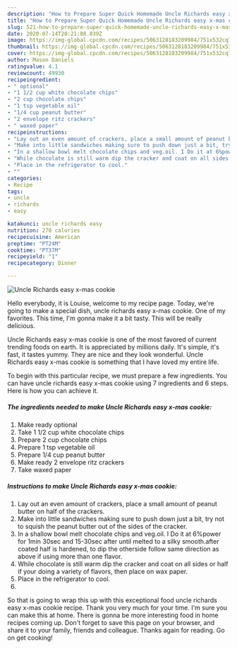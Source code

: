 ```yaml
---
description: "How to Prepare Super Quick Homemade Uncle Richards easy x-mas cookie"
title: "How to Prepare Super Quick Homemade Uncle Richards easy x-mas cookie"
slug: 521-how-to-prepare-super-quick-homemade-uncle-richards-easy-x-mas-cookie
date: 2020-07-14T20:21:08.039Z
image: https://img-global.cpcdn.com/recipes/5063128183209984/751x532cq70/uncle-richards-easy-x-mas-cookie-recipe-main-photo.jpg
thumbnail: https://img-global.cpcdn.com/recipes/5063128183209984/751x532cq70/uncle-richards-easy-x-mas-cookie-recipe-main-photo.jpg
cover: https://img-global.cpcdn.com/recipes/5063128183209984/751x532cq70/uncle-richards-easy-x-mas-cookie-recipe-main-photo.jpg
author: Mason Daniels
ratingvalue: 4.1
reviewcount: 49930
recipeingredient:
- " optional"
- "1 1/2 cup white chocolate chips"
- "2 cup chocolate chips"
- "1 tsp vegetable oil"
- "1/4 cup peanut butter"
- "2 envelope ritz crackers"
- " waxed paper"
recipeinstructions:
- "Lay out an even amount of crackers, place a small amount of peanut butter on half of the crackers."
- "Make into little sandwiches making sure to push down just a bit, try not to squish the peanut butter out of the sides of the cracker."
- "In a shallow bowl melt chocolate chips and veg.oil. I Do it at 6%power for 1min 30sec and 15-30sec after until melted to a silky smooth.after coated half is hardened, to dip the otherside follow same direction as above if using more than one flavor."
- "While chocolate is still warm dip the cracker and coat on all sides or half if your doing a variety of flavors, then place on wax paper."
- "Place in the refrigerator to cool."
- ""
categories:
- Recipe
tags:
- uncle
- richards
- easy

katakunci: uncle richards easy 
nutrition: 270 calories
recipecuisine: American
preptime: "PT24M"
cooktime: "PT37M"
recipeyield: "1"
recipecategory: Dinner

---
```



![Uncle Richards easy x-mas cookie](https://img-global.cpcdn.com/recipes/5063128183209984/751x532cq70/uncle-richards-easy-x-mas-cookie-recipe-main-photo.jpg)

Hello everybody, it is Louise, welcome to my recipe page. Today, we're going to make a special dish, uncle richards easy x-mas cookie. One of my favorites. This time, I'm gonna make it a bit tasty. This will be really delicious.



Uncle Richards easy x-mas cookie is one of the most favored of current trending foods on earth. It is appreciated by millions daily. It's simple, it's fast, it tastes yummy. They are nice and they look wonderful. Uncle Richards easy x-mas cookie is something that I have loved my entire life.


To begin with this particular recipe, we must prepare a few ingredients. You can have uncle richards easy x-mas cookie using 7 ingredients and 6 steps. Here is how you can achieve it.

<!--inarticleads1-->

##### The ingredients needed to make Uncle Richards easy x-mas cookie:

1. Make ready  optional
1. Take 1 1/2 cup white chocolate chips
1. Prepare 2 cup chocolate chips
1. Prepare 1 tsp vegetable oil
1. Prepare 1/4 cup peanut butter
1. Make ready 2 envelope ritz crackers
1. Take  waxed paper




<!--inarticleads2-->

##### Instructions to make Uncle Richards easy x-mas cookie:

1. Lay out an even amount of crackers, place a small amount of peanut butter on half of the crackers.
1. Make into little sandwiches making sure to push down just a bit, try not to squish the peanut butter out of the sides of the cracker.
1. In a shallow bowl melt chocolate chips and veg.oil. I Do it at 6%power for 1min 30sec and 15-30sec after until melted to a silky smooth.after coated half is hardened, to dip the otherside follow same direction as above if using more than one flavor.
1. While chocolate is still warm dip the cracker and coat on all sides or half if your doing a variety of flavors, then place on wax paper.
1. Place in the refrigerator to cool.
1. 




So that is going to wrap this up with this exceptional food uncle richards easy x-mas cookie recipe. Thank you very much for your time. I'm sure you can make this at home. There is gonna be more interesting food in home recipes coming up. Don't forget to save this page on your browser, and share it to your family, friends and colleague. Thanks again for reading. Go on get cooking!

